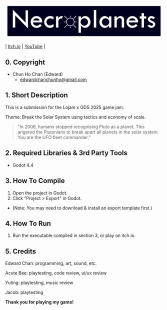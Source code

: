 ![Thumbnail](banner_necroplanets.png)

| [Itch.io](https://edward-chan.itch.io/necroplanets) | [YouTube](https://www.youtube.com/watch?v=PwSAShPXFNc) |

## 0. Copyright

* Chun Ho Chan (Edward)
  * edwardchanchunho@gmail.com

## 1. Short Description

This is a submission for the Lojam x GDS 2025 game jam.  

Theme: Break the Solar System using tactics and economy of scale.

> "In 2006, humans stopped recognising Pluto as a planet. 
> This angered the Plutonians to break apart all planets in the solar system. 
> You are the UFO fleet commander." 

## 2. Required Libraries & 3rd Party Tools

* Godot 4.4

## 3. How To Compile

1. Open the project in Godot.
2. Click "Project > Export" in Godot.
  * (Note: You may need to download & install an export template first.)

## 4. How To Run

1. Run the executable compiled in section 3, or play on itch.io.

## 5. Credits

Edward Chan: programming, art, sound, etc.

Acute Bee: playtesting, code review, ui/ux review

Yuting: playtesting, music review

Jacob: playtesting

**Thank you for playing my game!**  
